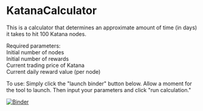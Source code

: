 # KatanaCalculator

This is a calculator that determines an approximate amount of time (in days) it takes to hit 100 Katana nodes. 

Required parameters:<br>
  Initial number of nodes<br>
  Initial number of rewards<br>
  Current trading price of Katana<br>
  Current daily reward value (per node)<br>
 
To use:
  Simply click the "launch binder" button below. Allow a moment for the tool to launch. Then input your parameters and click "run calculation."

[![Binder](https://mybinder.org/badge_logo.svg)](https://mybinder.org/v2/gh/SpencerRW117/KatanaCalculator/HEAD?urlpath=voila%2Frender%2Fkatana_calc.ipynb)


